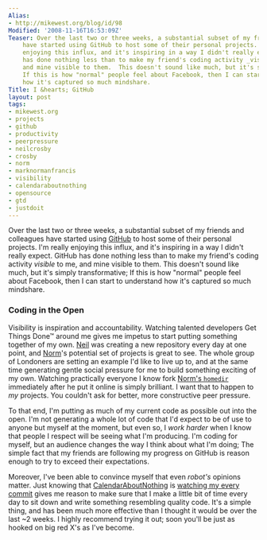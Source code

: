```yaml
---
Alias:
- http://mikewest.org/blog/id/98
Modified: '2008-11-16T16:53:09Z'
Teaser: Over the last two or three weeks, a substantial subset of my friends and colleagues
    have started using GitHub to host some of their personal projects.  I'm really
    enjoying this influx, and it's inspiring in a way I didn't really expect.  GitHub
    has done nothing less than to make my friend's coding activity _visible_ to me,
    and mine visible to them.  This doesn't sound like much, but it's simply transformative;
    If this is how "normal" people feel about Facebook, then I can start to understand
    how it's captured so much mindshare.
Title: I &hearts; GitHub
layout: post
tags:
- mikewest.org
- projects
- github
- productivity
- peerpressure
- neilcrosby
- crosby
- norm
- marknormanfrancis
- visibility
- calendaraboutnothing
- opensource
- gtd
- justdoit
---
```

Over the last two or three weeks, a substantial subset of my friends and colleagues have started using [GitHub][] to host some of their personal projects.  I'm really enjoying this influx, and it's inspiring in a way I didn't really expect.  GitHub has done nothing less than to make my friend's coding activity _visible_ to me, and mine visible to them.  This doesn't sound like much, but it's simply transformative; If this is how "normal" people feel about Facebook, then I can start to understand how it's captured so much mindshare.

[GitHub]: http://github.com/

### Coding in the Open

Visibility is inspiration and accountability.  Watching talented developers Get Things Done™ around me gives me impetus to start putting something together of my own.  [Neil][] was creating a new repository every day at one point, and [Norm][]'s potential set of projects is great to see.  The whole group of Londoners are setting an example I'd like to live up to, and at the same time generating gentle social pressure for me to build something exciting of my own.  Watching practically everyone I know fork [Norm's `homedir`][homedir] immediately after he put it online is simply brilliant.  I want that to happen to _my_ projects.  You couldn't ask for better, more constructive peer pressure.

[Neil]:     http://neilcrosby.com/
[Norm]:     http://marknormanfrancis.com/
[homedir]:  http://github.com/norm/homedir/tree/master

To that end, I'm putting as much of my current code as possible out into the open.  I'm not generating a whole lot of code that I'd expect to be of use to anyone but myself at the moment, but even so, I _work harder_ when I know that people I respect will be seeing what I'm producing.  I'm coding for myself, but an audience changes the way I think about what I'm doing; The simple fact that my friends are following my progress on GitHub is reason enough to try to exceed their expectations.

Moreover, I've been able to convince myself that even _robot's_ opinions matter.  Just knowing that [CalendarAboutNothing][can] is [watching my every commit][can-mikewest] gives me reason to make sure that I make a little bit of time every day to sit down and write something resembling quality code.  It's a simple thing, and has been much more effective than I thought it would be over the last ~2 weeks. I highly recommend trying it out; soon you'll be just as hooked on big red X's as I've become.


[can]: http://calendaraboutnothing.com/
[can-mikewest]: http://calendaraboutnothing.com/~mikewest
